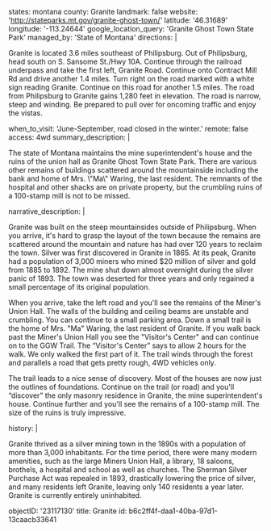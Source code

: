 states: montana
county: Granite
landmark: false
website: 'http://stateparks.mt.gov/granite-ghost-town/'
latitude: '46.31689'
longitude: '-113.24644'
google_location_query: 'Granite Ghost Town State Park'
managed_by: 'State of Montana'
directions: |
  <p>Granite is located 3.6 miles southeast of Philipsburg. Out of Philipsburg, head south on S. Sansome St./Hwy 10A. Continue through the railroad underpass and take the first left, Granite Road. Continue onto Contract Mill Rd and drive another 1.4 miles. Turn right on the road marked with a white sign reading Granite. Continue on this road for another 1.5 miles. The road from Philipsburg to Granite gains 1,280 feet in elevation. The road is narrow, steep and winding. Be prepared to pull over for oncoming traffic and enjoy the vistas.
  </p>
when_to_visit: 'June-September, road closed in the winter.'
remote: false
access: 4wd
summary_description: |
  <p>The state of Montana maintains the mine superintendent's house and the ruins of the union hall as Granite Ghost Town State Park. There are various other remains of buildings scattered around the mountainside including the bank and home of Mrs. \"Ma\" Waring, the last resident. The remnants of the hospital and other shacks are on private property, but the crumbling ruins of a 100-stamp mill is not to be missed.
  </p>
narrative_description: |
  <p>Granite was built on the steep mountainsides outside of Philipsburg. When you arrive, it's hard to grasp the layout of the town because the remains are scattered around the mountain and nature has had over 120 years to reclaim the town. Silver was first discovered in Granite in 1865. At its peak, Granite had a population of 3,000 miners who mined $20 million of silver and gold from 1885 to 1892. The mine shut down almost overnight during the silver panic of 1893. The town was deserted for three years and only regained a small percentage of its original population.
  </p>
  <p>When you arrive, take the left road and you'll see the remains of the Miner's Union Hall. The walls of the building and ceiling beams are unstable and crumbling. You can continue to a small parking area. Down a small trail is the home of Mrs. "Ma" Waring, the last resident of Granite. If you walk back past the Miner's Union Hall you see the "Visitor's Center" and can continue on to the GGW Trail. The “Visitor's Center” says to allow 2 hours for the walk. We only walked the first part of it. The trail winds through the forest and parallels a road that gets pretty rough, 4WD vehicles only.
  </p>
  <p>The trail leads to a nice sense of discovery. Most of the houses are now just the outlines of foundations. Continue on the trail (or road) and you'll “discover” the only masonry residence in Granite, the mine superintendent's house. Continue further and you'll see the remains of a 100-stamp mill. The size of the ruins is truly impressive.
  </p>
history: |
  <p>Granite thrived as a silver mining town in the 1890s with a population of more than 3,000 inhabitants. For the time period, there were many modern amenities, such as the large Miners Union Hall, a library, 18 saloons, brothels, a hospital and school as well as churches. The Sherman Silver Purchase Act was repealed in 1893, drastically lowering the price of silver, and many residents left Granite, leaving only 140 residents a year later. Granite is currently entirely uninhabited.
  </p>
objectID: '23117130'
title: Granite
id: b6c2ff4f-daa1-40ba-97d1-13caacb33641
